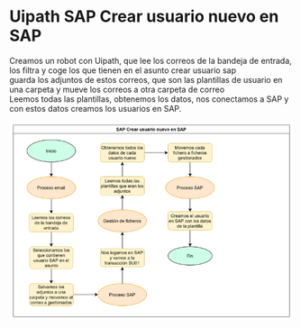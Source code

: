 # Uipath SAP Crear usuario nuevo en SAP    
Creamos un robot con Uipath, que lee los correos de la bandeja de entrada, los filtra y coge los que tienen en el asunto crear usuario sap  
guarda los adjuntos de estos correos, que son las plantillas de usuario en una carpeta y mueve los correos a otra carpeta de correo  
Leemos todas las plantillas, obtenemos los datos, nos conectamos a SAP y con estos datos creamos los usuarios en SAP.    


![ ]( https://github.com/ignapatri/Uipath-SAP_Crear_usuario_nuevo_en_SAP/blob/main/SAP%20Crear%20usuario%20nuevo%20en%20SAP.png)



